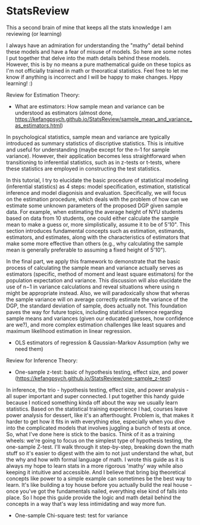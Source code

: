 # StatsReview
This a second brain of mine that keeps all the stats knowledge I am reviewing (or learning)

I always have an admiration for understanding the "mathy" detail behind these models and have a fear of misuse of models. So here are some notes I put together that delve into the math details behind these models. However, this is by no means a pure mathematical guide on these topics as I'm not officially trained in math or theoratical statistics. Feel free to let me know if anything is incorrect and I will be happy to make changes. Hppy learning! :)

Review for Estimation Theory:

- What are estimators: How sample mean and variance can be understood as estimators (almost done, https://kefangpsych.github.io/StatsReview/sample_mean_and_variance_as_estimators.html)

In psychological statistics, sample mean and variance are typically introduced as summary statistics of discriptive statistics. This is intuitive and useful for understanding (maybe except for the n-1 for sample variance). However, their application becomes less straightforward when transitioning to inferential statistics, such as in z-tests or t-tests, where these statistics are employed in constructing the test statistics.

In this tutorial, I try to elucidate the basic procedure of statistical modeling (inferential statistics) as 4 steps: model specification, estimation, statistical inference and model diagonisis and evaluation. Specifically, we will focus on the estimation procedure, which deals with the problem of how can we estimate some unknown parameters of the proposed DGP given sample data. For example, when estimating the average height of NYU students based on data from 10 students, one could either calculate the sample mean to make a guess or, more simplistically, assume it to be of 5'10". This section introduces fundamental concepts such as estimation, estimands, estimators, and estimates, along with the characteristics of estimators that make some more effective than others (e.g., why calculating the sample mean is generally preferable to assuming a fixed height of 5'10").

In the final part, we apply this framework to demonstrate that the basic process of calculating the sample mean and variance actually serves as estimators (specific, method of moment and least square estimators) for the population expectation and variance. This discussion will also elucidate the use of n−1 in variance calculations and reveal situations where using n might be appropriate instead. Also, we will paradoxically show that wheras the sample variance will on average correctly estimate the variance of the DGP, the standard deviation of sample, does actually not. This foundation paves the way for future topics, including statistical inference regarding sample means and variances (given our educated guesses, how confidence are we?), and more complex estimation challenges like least squares and maximum likelihood estimation in linear regression.

- OLS estimators of regression & Gaussian-Markov Assumption (why we need them)

Review for Inference Theory:
- One-sample z-test: basic of hypothesis testing, effect size, and power (https://kefangpsych.github.io/StatsReview/one-sample_z-test)

In inference, the trio - hypothesis testing, effect size, and power analysis - all super important and super connected. I put together this handy guide because I noticed something kinda off about the way we usually learn statistics. Based on the statistical training experience I had, courses leave power analysis for dessert, like it's an afterthought. Problem is, that makes it harder to get how it fits in with everything else, especially when you dive into the complicated models that involves juggling a bunch of tests at once. So, what I've done here is stick to the basics. Think of it as a training wheels: we're going to focus on the simplest type of hypothesis testing, the one-sample Z-test. I'll walk through it step-by-step, breaking down the math stuff so it's easier to digest with the aim to not just understand the what, but the why and how with formal language of math. I wrote this guide as it is always my hope to learn stats in a more rigorous 'mathy' way while also keeping it intuitive and accessible. And I believe that bring big theoretical concepts like power to a simple example can sometimes be the best way to learn. It's like building a toy house before you actually build the real house - once you've got the fundamentals nailed, everything else kind of falls into place. So I hope this guide provide the logic and math detail behind the concepts in a way that's way less intimidating and way more fun.

- One-sample Chi-square test: test for variance
